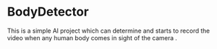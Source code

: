 # BodyDetector
This is a simple AI project which can determine and starts to record the video when any human body comes in sight of the camera .
